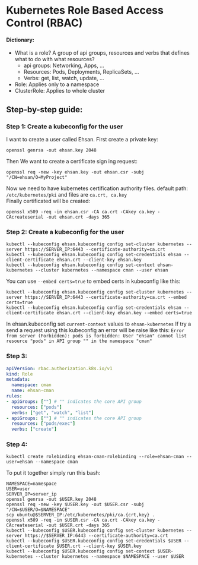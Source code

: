 <!-- Space: RD -->
<!-- Title: Kubernetes Role Based Access Control (RBAC) -->
# Kubernetes Role Based Access Control (RBAC)
#### Dictionary:
- What is a role?  A group of api groups, resources and verbs that defines what to do with what resources?
  - api groups: Networking, Apps, ...
  - Resources: Pods, Deployments, ReplicaSets, ...
  - Verbs: get, list, watch, update, ...
- Role: Applies only to a namespace
- ClusterRole: Applies to whole cluster


## Step-by-step guide:
### Step 1: Create a kubeconfig for the user

I want to create a user called Ehsan. First create a private key:
```
openssl genrsa -out ehsan.key 2048
```
Then We want to create a certificate sign ing request:
```
openssl req -new -key ehsan.key -out ehsan.csr -subj "/CN=ehsan/O=MyProject"
```
Now we need to have kubernetes certification authority files. default path: `/etc/kubernetes/pki` and files are `ca.crt, ca.key`  
Finally certificated will be created:
```
openssl x509 -req -in ehsan.csr -CA ca.crt -CAkey ca.key -CAcreateserial -out ehsan.crt -days 365
```
### Step 2: Create a kubeconfig for the user
```
kubectl --kubeconfig ehsan.kubeconfig config set-cluster kubernetes --server https://SERVER_IP:6443 --certificate-authority=ca.crt
kubectl --kubeconfig ehsan.kubeconfig config set-credentials ehsan --client-certificate ehsan.crt --client-key ehsan.key
kubectl --kubeconfig ehsan.kubeconfig config set-context ehsan-kubernetes --cluster kubernetes --namespace cman --user ehsan
```
You can use `--embed certs=true` to embed certs in kubeconfig like this:
```
kubectl --kubeconfig ehsan.kubeconfig config set-cluster kubernetes --server https://SERVER_IP:6443 --certificate-authority=ca.crt --embed certs=true
kubectl --kubeconfig ehsan.kubeconfig config set-credentials ehsan --client-certificate ehsan.crt --client-key ehsan.key --embed certs=true
```

In ehsan.kubeconfig set `current-context` values to `ehsan-kubernetes`
If try a send a request using this kubeconfig an error will be raise like this:
`Error from server (Forbidden): pods is forbidden: User "ehsan" cannot list resource "pods" in API group "" in the namespace "cman"`
### Step 3: 
```yaml
apiVersion: rbac.authorization.k8s.io/v1
kind: Role
metadata:
  namespace: cman
  name: ehsan-cman
rules:
- apiGroups: [""] # "" indicates the core API group
  resources: ["pods"]
  verbs: ["get", "watch", "list"]
- apiGroups: [""] # "" indicates the core API group
  resources: ["pods/exec"]
  verbs: ["create"]
```
### Step 4:
```
kubectl create rolebinding ehsan-cman-rolebinding --role=ehsan-cman --user=ehsan --namespace cman 
```

To put it together simply run this bash:
```shell
NAMESPACE=namespace
USER=user
SERVER_IP=server_ip
openssl genrsa -out $USER.key 2048
openssl req -new -key $USER.key -out $USER.csr -subj "/CN=$USER/O=$NAMESPACE"
scp ubuntu@$SERVER_IP:/etc/kubernetes/pki/ca.{crt,key} .
openssl x509 -req -in $USER.csr -CA ca.crt -CAkey ca.key -CAcreateserial -out $USER.crt -days 365
kubectl --kubeconfig $USER.kubeconfig config set-cluster kubernetes --server https://$SERVER_IP:6443 --certificate-authority=ca.crt
kubectl --kubeconfig $USER.kubeconfig config set-credentials $USER --client-certificate $USER.crt --client-key $USER.key
kubectl --kubeconfig $USER.kubeconfig config set-context $USER-kubernetes --cluster kubernetes --namespace $NAMESPACE --user $USER
```
